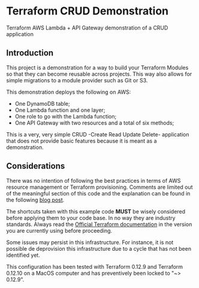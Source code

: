 # Terraform CRUD Demonstration
Terraform AWS Lambda + API Gateway demonstration of a CRUD application

## Introduction
This project is a demonstration for a way to build your Terraform Modules so
that they can become reusable across projects. This way also allows for simple
migrations to a module provider such as Git or S3.

This demonstration deploys the following on AWS:
- One DynamoDB table;
- One Lambda function and one layer;
- One role to go with the Lambda function;
- One API Gateway with two resources and a total of six methods;

This is a very, very simple CRUD -Create Read Update Delete- application that
does not provide basic features because it is meant as a demonstration.

## Considerations

There was no intention of following the best practices in terms of AWS resource
management or Terraform provisioning. Comments are limited out of the
meaningful section of this code and the explanation can be found in the
following [blog post](https://www.gekko.fr/en/self-service-faas-infrastructure-with-terraform/).

The shortcuts taken with this example code **MUST** be wisely considered before
applying them to your code base. In no way they are industry standards. Always
read the [Official Terraform documentation](https://www.terraform.io/docs/) in
the version you are currently using before proceeding.

Some issues may persist in this infrastructure. For instance, it is not
possible de deprovision this infrastructure due to a cycle that has not been
identified yet.

This configuration has been tested with Terraform 0.12.9 and Terraform 0.12.10
on a MacOS computer and has preventively been locked to "~> 0.12.9".
